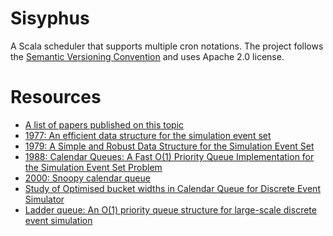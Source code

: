 Sisyphus
===========
A Scala scheduler that supports multiple cron notations. The project follows the [Semantic Versioning Convention](http://semver.org/) and uses Apache 2.0 license.

# Resources
 * [A list of papers published on this topic](http://stackoverflow.com/questions/6004978/what-is-a-calendar-queue)
 * [1977: An efficient data structure for the simulation event set](http://dl.acm.org/citation.cfm?id=359801)
 * [1979: A Simple and Robust Data Structure for the Simulation Event Set](http://technologists.com/sauer/RC8001.pdf)
 * [1988: Calendar Queues: A Fast O(1) Priority Queue Implementation for the Simulation Event Set Problem](http://pi4.informatik.uni-mannheim.de/pi4.data/content/courses/2004-ss/netsim/area51/Brown1988a.pdf)
 * [2000: Snoopy calendar queue](http://www.informs-sim.org/wsc00papers/068.PDF)
 * [Study of Optimised bucket widths in Calendar Queue for Discrete Event Simulator](http://pioneer.netserv.chula.ac.th/~achaodit/paper5.pdf)
 * [Ladder queue: An O(1) priority queue structure for large-scale discrete event simulation](http://dl.acm.org/citation.cfm?id=1103324)